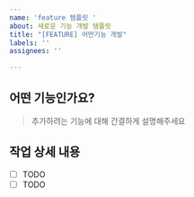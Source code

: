 ```yaml
---
name: 'feature 템플릿 '
about: 새로운 기능 개발 템플릿
title: "[FEATURE] 어떤기능 개발"
labels: ''
assignees: ''

---
```


## 어떤 기능인가요?

> 추가하려는 기능에 대해 간결하게 설명해주세요

## 작업 상세 내용

- [ ] TODO
- [ ] TODO
